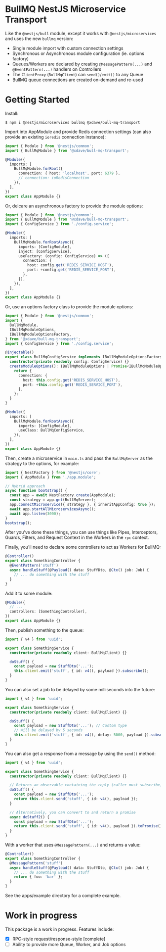 # BullMQ NestJS Microservice Transport

Like the `@nestjs/bull` module, except it works with `@nestjs/microservices` and uses the new `bullmq` version:

- Single module import with custom connection settings
- Synchronous or Asynchronous module configuration (ie. options factory)
- Queues/Workers are declared by creating `@MessagePattern(...)` and `@EventPattern(...)` handlers on Controllers
- The `ClientProxy` (`BullMqClient`) can `send()`/`emit()` to any Queue
- BullMQ queue connections are created on-demand and re-used

# Getting Started

Install:

```
$ npm i @nestjs/microservices bullmq @xdave/bull-mq-transport
```

Import into AppModule and provide Redis connection settings (can also provide an existing `ioredis` connection instance):

```ts
import { Module } from '@nestjs/common';
import { BullMqModule } from '@xdave/bull-mq-transport';

@Module({
  imports: [
    BullMqModule.forRoot({
      connection: { host: 'localhost', port: 6379 },
      // connection: ioRedisConnection
    }),
  ],
})
export class AppModule {}
```

Or, delcare an asynchronous factory to provide the module options:

```ts
import { Module } from '@nestjs/common';
import { BullMqModule } from '@xdave/bull-mq-transport';
import { ConfigService } from './config.service';

@Module({
  imports: [
    BullMqModule.forRootAsync({
      imports: [ConfigModule],
      inject: [ConfigService],
      useFactory: (config: ConfigService) => ({
        connection: {
          host: config.get('REDIS_SERVICE_HOST'),
          port: +config.get('REDIS_SERVICE_PORT'),
        },
      }),
    }),
  ],
})
export class AppModule {}
```

Or, use an options factory class to provide the module options:

```ts
import { Module } from '@nestjs/common';
import {
  BullMqModule,
  IBullMqModuleOptions,
  IBullMqModuleOptionsFactory,
} from '@xdave/bull-mq-transport';
import { ConfigService } from './config.service';

@Injectable()
export class BullMqConfigService implements IBullMqModuleOptionsFactory {
  constructor(private readonly config: ConfigService) {}
  createModuleOptions(): IBullMqModuleOptions | Promise<IBullMqModuleOptions> {
    return {
      connection: {
        host: this.config.get('REDIS_SERVICE_HOST'),
        port: +this.config.get('REDIS_SERVICE_PORT'),
      },
    };
  }
}

@Module({
  imports: [
    BullMqModule.forRootAsync({
      imports: [ConfigModule],
      useClass: BullMqConfigService,
    }),
  ],
})
export class AppModule {}
```

Then, create a microservice in `main.ts` and pass the `BullMqServer` as the strategy to the options, for example:

```ts
import { NestFactory } from '@nestjs/core';
import { AppModule } from './app.module';

// Hybrid approach
async function bootstrap() {
  const app = await NestFactory.create(AppModule);
  const strategy = app.get(BullMqServer);
  app.connectMicroservice({ strategy }, { inheritAppConfig: true });
  await app.startAllMicroservicesAsync();
  await app.listen(3000);
}
bootstrap();
```

After you've done these things, you can use things like Pipes, Interceptors,
Guards, Filters, and Request Context in the Workers in the `rpc` context.

Finally, you'll need to declare some controllers to act as Workers for BullMQ:

```ts
@Controller()
export class SomethingController {
  @EventPattern('stuff')
  async handleStuff(@Payload() data: StuffDto, @Ctx() job: Job) {
    // ... do something with the stuff
  }
}
```

Add it to some module:

```ts
@Module({
  // ...
  controllers: [SomethingController],
})
export class AppModule {}
```

Then, publish something to the queue:

```ts
import { v4 } from 'uuid';

export class SomethingService {
  constructor(private readonly client: BullMqClient) {}

  doStuff() {
    const payload = new StuffDto('...');
    this.client.emit('stuff', { id: v4(), payload }).subscribe();
  }
}
```

You can also set a job to be delayed by some milliseconds into the future:

```ts
import { v4 } from 'uuid';

export class SomethingService {
  constructor(private readonly client: BullMqClient) {}

  doStuff() {
    const payload = new StuffDto('...'); // Custom type
    // Will be delayed by 5 seconds
    this.client.emit('stuff', { id: v4(), delay: 5000, payload }).subscribe();
  }
}
```

You can also get a response from a message by using the `send()` method:

```ts
import { v4 } from 'uuid';

export class SomethingService {
  constructor(private readonly client: BullMqClient) {}

  // Returns an observable containing the reply (caller must subscribe)
  doStuff() {
    const payload = new StuffDto('...');
    return this.client.send('stuff', { id: v4(), payload });
  }

  // Alternatively, you can convert to and return a promise
  async doStuff2() {
    const payload = new StuffDto('...');
    return this.client.send('stuff', { id: v4(), payload }).toPromise();
  }
}
```

With a worker that uses `@MessagePattern(...)` and returns a value:

```ts
@Controller()
export class SomethingController {
  @MessagePattern('stuff')
  async handleStuff(@Payload() data: StuffDto, @Ctx() job: Job) {
    // ... do something with the stuff
    return { foo: 'bar' };
  }
}
```

See the apps/example directory for a complete example.

# Work in progress

This package is a work in progress. Features include:

- [x] RPC-style request/response-style [complete]
- [ ] Ability to provide more Queue, Worker, and Job options
